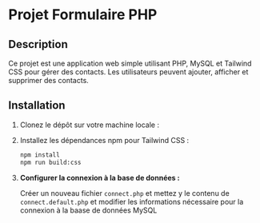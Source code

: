 # Projet Formulaire PHP

## Description

Ce projet est une application web simple utilisant PHP, MySQL et Tailwind CSS pour gérer des contacts. Les utilisateurs peuvent ajouter, afficher et supprimer des contacts.

## Installation

1. Clonez le dépôt sur votre machine locale :

2. Installez les dépendances npm pour Tailwind CSS :

   ```bash
   npm install
   npm run build:css
   ```

3. **Configurer la connexion à la base de données :**

   Créer un nouveau fichier `connect.php` et mettez y le contenu de `connect.default.php` et modifier les informations nécessaire pour la connexion à la baase de données MySQL
